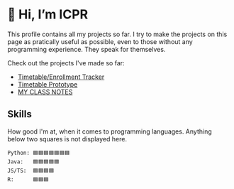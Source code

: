 # 👋 Hi, I’m ICPR

This profile contains all my projects so far. I try to make the projects on this page as pratically useful as possible, even to those without any programming experience. They speak for themselves.

Check out the projects I've made so far:

- [Timetable/Enrollment Tracker](https://icprplshelp.github.io/UofT-Enrollment-Tracker/)
- [Timetable Prototype](https://icprplshelp.github.io/UofT-Timetable-Prototype-V2/)
- [MY CLASS NOTES](https://github.com/ICPRplshelp/UofT-Notes/)

## Skills

How good I'm at, when it comes to programming languages. Anything below two squares is not displayed here.

```
Python: 🟦🟦🟦🟦🟦🟦🟦
Java:   🟦🟦🟦🟦🟦
JS/TS:  🟦🟦🟦🟦
R:      🟦🟦🟦
```

<!---
ICPRplshelp/ICPRplshelp is a ✨ special ✨ repository because its `README.md` (this file) appears on your GitHub profile.
You can click the Preview link to take a look at your changes.
--->
